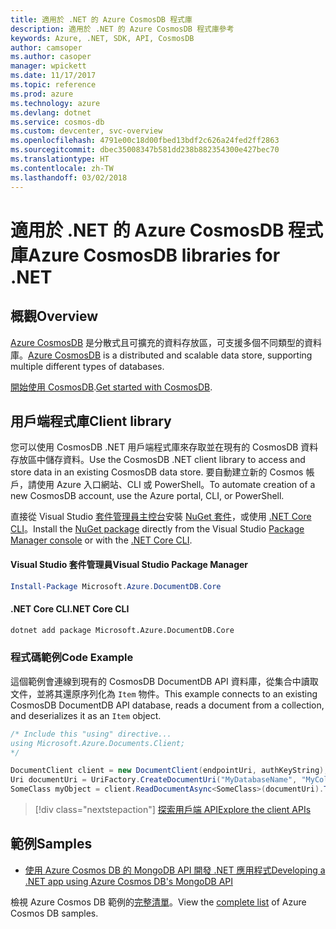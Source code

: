 ```yaml
---
title: 適用於 .NET 的 Azure CosmosDB 程式庫
description: 適用於 .NET 的 Azure CosmosDB 程式庫參考
keywords: Azure, .NET, SDK, API, CosmosDB
author: camsoper
ms.author: casoper
manager: wpickett
ms.date: 11/17/2017
ms.topic: reference
ms.prod: azure
ms.technology: azure
ms.devlang: dotnet
ms.service: cosmos-db
ms.custom: devcenter, svc-overview
ms.openlocfilehash: 4791e00c18d00fbed13bdf2c626a24fed2ff2863
ms.sourcegitcommit: dbec35008347b581dd238b882354300e427bec70
ms.translationtype: HT
ms.contentlocale: zh-TW
ms.lasthandoff: 03/02/2018
---
```

# <a name="azure-cosmosdb-libraries-for-net"></a><span data-ttu-id="ba5c6-104">適用於 .NET 的 Azure CosmosDB 程式庫</span><span class="sxs-lookup"><span data-stu-id="ba5c6-104">Azure CosmosDB libraries for .NET</span></span>

## <a name="overview"></a><span data-ttu-id="ba5c6-105">概觀</span><span class="sxs-lookup"><span data-stu-id="ba5c6-105">Overview</span></span>

<span data-ttu-id="ba5c6-106">[Azure CosmosDB](https://docs.microsoft.com/azure/cosmos-db/introduction) 是分散式且可擴充的資料存放區，可支援多個不同類型的資料庫。</span><span class="sxs-lookup"><span data-stu-id="ba5c6-106">[Azure CosmosDB](https://docs.microsoft.com/azure/cosmos-db/introduction) is a distributed and scalable data store, supporting multiple different types of databases.</span></span>

<span data-ttu-id="ba5c6-107">[開始使用 CosmosDB](https://docs.microsoft.com/azure/cosmos-db/create-documentdb-dotnet).</span><span class="sxs-lookup"><span data-stu-id="ba5c6-107">[Get started with CosmosDB](https://docs.microsoft.com/azure/cosmos-db/create-documentdb-dotnet).</span></span>

## <a name="client-library"></a><span data-ttu-id="ba5c6-108">用戶端程式庫</span><span class="sxs-lookup"><span data-stu-id="ba5c6-108">Client library</span></span>

<span data-ttu-id="ba5c6-109">您可以使用 CosmosDB .NET 用戶端程式庫來存取並在現有的 CosmosDB 資料存放區中儲存資料。</span><span class="sxs-lookup"><span data-stu-id="ba5c6-109">Use the CosmosDB .NET client library to access and store data in an existing CosmosDB data store.</span></span>  <span data-ttu-id="ba5c6-110">要自動建立新的 Cosmos 帳戶，請使用 Azure 入口網站、CLI 或 PowerShell。</span><span class="sxs-lookup"><span data-stu-id="ba5c6-110">To automate creation of a new CosmosDB account, use the Azure portal, CLI, or PowerShell.</span></span>

<span data-ttu-id="ba5c6-111">直接從 Visual Studio [套件管理員主控台][PackageManager]安裝 [NuGet 套件](https://www.nuget.org/packages/Microsoft.Azure.DocumentDB.Core)，或使用 [.NET Core CLI][DotNetCLI]。</span><span class="sxs-lookup"><span data-stu-id="ba5c6-111">Install the [NuGet package](https://www.nuget.org/packages/Microsoft.Azure.DocumentDB.Core) directly from the Visual Studio [Package Manager console][PackageManager] or with the [.NET Core CLI][DotNetCLI].</span></span>

#### <a name="visual-studio-package-manager"></a><span data-ttu-id="ba5c6-112">Visual Studio 套件管理員</span><span class="sxs-lookup"><span data-stu-id="ba5c6-112">Visual Studio Package Manager</span></span>

```powershell
Install-Package Microsoft.Azure.DocumentDB.Core
```

#### <a name="net-core-cli"></a><span data-ttu-id="ba5c6-113">.NET Core CLI</span><span class="sxs-lookup"><span data-stu-id="ba5c6-113">.NET Core CLI</span></span>

```bash
dotnet add package Microsoft.Azure.DocumentDB.Core
```

### <a name="code-example"></a><span data-ttu-id="ba5c6-114">程式碼範例</span><span class="sxs-lookup"><span data-stu-id="ba5c6-114">Code Example</span></span>

<span data-ttu-id="ba5c6-115">這個範例會連線到現有的 CosmosDB DocumentDB API 資料庫，從集合中讀取文件，並將其還原序列化為 `Item` 物件。</span><span class="sxs-lookup"><span data-stu-id="ba5c6-115">This example connects to an existing CosmosDB DocumentDB API database, reads a document from a collection, and deserializes it as an `Item` object.</span></span>   

```csharp
/* Include this "using" directive...
using Microsoft.Azure.Documents.Client;
*/

DocumentClient client = new DocumentClient(endpointUri, authKeyString);
Uri documentUri = UriFactory.CreateDocumentUri("MyDatabaseName", "MyCollectionName", "DocumentId");
SomeClass myObject = client.ReadDocumentAsync<SomeClass>(documentUri).ToString()).Result;
```

> [!div class="nextstepaction"]
> [<span data-ttu-id="ba5c6-116">探索用戶端 API</span><span class="sxs-lookup"><span data-stu-id="ba5c6-116">Explore the client APIs</span></span>](/dotnet/api/overview/azure/cosmosdb/client)

## <a name="samples"></a><span data-ttu-id="ba5c6-117">範例</span><span class="sxs-lookup"><span data-stu-id="ba5c6-117">Samples</span></span>

* [<span data-ttu-id="ba5c6-118">使用 Azure Cosmos DB 的 MongoDB API 開發 .NET 應用程式</span><span class="sxs-lookup"><span data-stu-id="ba5c6-118">Developing a .NET app using Azure Cosmos DB's MongoDB API</span></span>](https://azure.microsoft.com/resources/samples/azure-cosmos-db-mongodb-dotnet-getting-started/)

<span data-ttu-id="ba5c6-119">檢視 Azure Cosmos DB 範例的[完整清單](https://azure.microsoft.com/resources/samples/?platform=dotnet&term=cosmosdb)。</span><span class="sxs-lookup"><span data-stu-id="ba5c6-119">View the [complete list](https://azure.microsoft.com/resources/samples/?platform=dotnet&term=cosmosdb) of Azure Cosmos DB samples.</span></span>

[PackageManager]: https://docs.microsoft.com/nuget/tools/package-manager-console
[DotNetCLI]: https://docs.microsoft.com/dotnet/core/tools/dotnet-add-package
